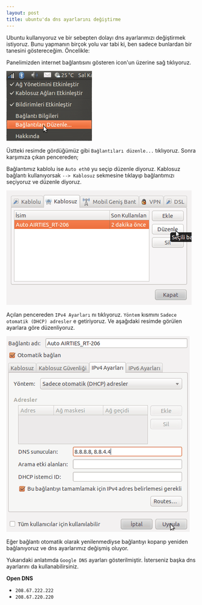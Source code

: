 ```yaml
---
layout: post
title: ubuntu'da dns ayarlarını değiştirme
---
```


Ubuntu kullanıyoruz ve bir sebepten dolayı dns ayarlarımızı değiştirmek istiyoruz. Bunu yapmanın birçok yolu var tabi ki, ben sadece bunlardan bir tanesini göstereceğim. Öncelikle:

Panelimizden internet bağlantısını gösteren icon'un üzerine sağ tıklıyoruz.

![icon](/images/wireless-nq8.png)

Üstteki resimde gördüğümüz gibi `Bağlantıları düzenle...` tıklıyoruz. Sonra karşımıza çıkan pencereden;

Bağlantımız kablolu ise `Auto eth0` yu seçip düzenle diyoruz. Kablosuz bağlantı kullanıyorsak `--> Kablosuz` sekmesine tıklayıp bağlantımızı seçiyoruz ve düzenle diyoruz.

![ağ bağlantıları](/images/agbaglantilari-nq8.png)

Açılan pencereden `IPv4 Ayarları` nı tıklıyoruz. `Yöntem` kısmını `Sadece otomatik (DHCP) adresler` e getiriyoruz. Ve aşağıdaki resimde görülen ayarlara göre düzenliyoruz.

![ipv4](/images/ipv4-nq8.png)

Eğer bağlantı otomatik olarak yenilenmediyse bağlantıyı koparıp yeniden bağlanıyoruz ve dns ayarlarımız değişmiş oluyor.

Yukarıdaki anlatımda `Google DNS` ayarları gösterilmiştir. İsterseniz başka dns ayarlarını da kullanabilirsiniz.

**Open DNS**
- `208.67.222.222`
- `208.67.220.220`




 

